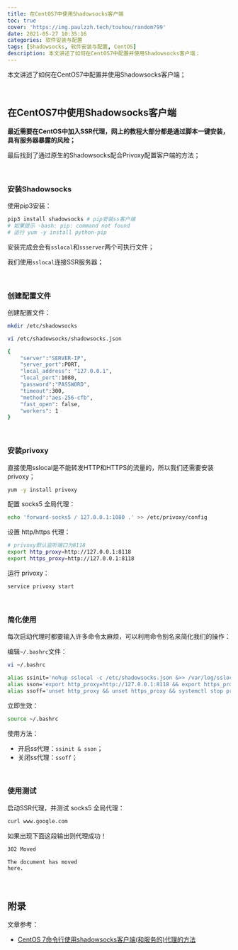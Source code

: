 ```yaml
---
title: 在CentOS7中使用Shadowsocks客户端
toc: true
cover: 'https://img.paulzzh.tech/touhou/random?99'
date: 2021-05-27 10:35:16
categories: 软件安装与配置
tags: [Shadowsocks, 软件安装与配置, CentOS]
description: 本文讲述了如何在CentOS7中配置并使用Shadowsocks客户端；
---
```


本文讲述了如何在CentOS7中配置并使用Shadowsocks客户端；

<br/>

<!--more-->

## **在CentOS7中使用Shadowsocks客户端**

**最近需要在CentOS中加入SSR代理，网上的教程大部分都是通过脚本一键安装，具有服务器暴露的风险；**

最后找到了通过原生的Shadowsocks配合Privoxy配置客户端的方法；

<br/>

### **安装Shadowsocks**

使用pip3安装：

```bash
pip3 install shadowsocks # pip安装ss客户端
# 如果提示 -bash: pip: command not found
# 运行 yum -y install python-pip
```

安装完成会会有`sslocal`和`ssserver`两个可执行文件；

我们使用`sslocal`连接SSR服务器；

<br/>

### **创建配置文件**

创建配置文件：

```bash
mkdir /etc/shadowsocks

vi /etc/shadowsocks/shadowsocks.json

{
    "server":"SERVER-IP",   
    "server_port":PORT, 
    "local_address": "127.0.0.1",
    "local_port":1080,
    "password":"PASSWORD",
    "timeout":300,
    "method":"aes-256-cfb",
    "fast_open": false,
    "workers": 1
}
```

<br/>

### **安装privoxy**

直接使用sslocal是不能转发HTTP和HTTPS的流量的，所以我们还需要安装privoxy；

```bash
yum -y install privoxy
```

配置 socks5 全局代理：

```bash
echo 'forward-socks5 / 127.0.0.1:1080 .' >> /etc/privoxy/config
```

设置 http/https 代理：

```bash
# privoxy默认监听端口为8118
export http_proxy=http://127.0.0.1:8118
export https_proxy=http://127.0.0.1:8118
```

运行 privoxy：

```bash
service privoxy start
```

<br/>

### **简化使用**

每次启动代理时都要输入许多命令太麻烦，可以利用命令别名来简化我们的操作：

编辑`~/.bashrc`文件：

```bash
vi ~/.bashrc

alias ssinit='nohup sslocal -c /etc/shadowsocks.json &>> /var/log/sslocal.log &'
alias sson='export http_proxy=http://127.0.0.1:8118 && export https_proxy=http://127.0.0.1:8118 && systemctl start privoxy'
alias ssoff='unset http_proxy && unset https_proxy && systemctl stop privoxy && pkill sslocal'
```

立即生效：

```bash
source ~/.bashrc
```

使用方法：

-   开启ss代理：`ssinit & sson`；
-   关闭ss代理：`ssoff`；

<br/>

### **使用测试**

启动SSR代理，并测试 socks5 全局代理：

```bash
curl www.google.com
```

如果出现下面这段输出则代理成功！

```bash
302 Moved

The document has moved
here.
```

<br/>

## **附录**

文章参考：

-   [CentOS 7命令行使用shadowsocks客户端(和服务的)代理的方法](https://woj.app/3857.html)

<br/>